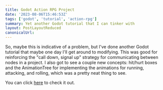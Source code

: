```yaml
---
title: Godot Action RPG Project
date: '2023-08-06T15:46:53Z'
tags: ['godot', 'tutorial', 'action-rpg']
summary: Yet another Godot tutorial that I can tinker with
layout: PostLayoutReduced
canonicalUrl:
---
```


So, maybe this is indicative of a problem, but I've done another Godot tutorial that maybe one day I'll get around to
modifying. This was good for reinforcing the "call down, signal up" strategy for communicating between nodes in a
project. I also got to see a couple new concepts: hit/hurt boxes and the AnimationTree for implementing the animations
for running, attacking, and rolling, which was a pretty neat thing to see.

You can click [here](/projects/godot-action-rpg) to check it out.
